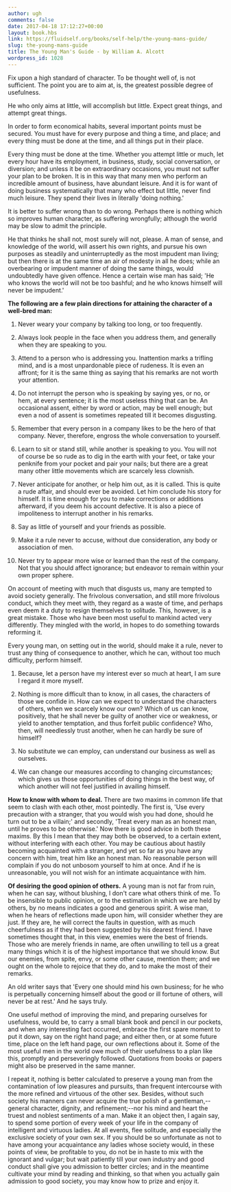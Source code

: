 ```yaml
---
author: ugh
comments: false
date: 2017-04-18 17:12:27+00:00
layout: book.hbs
link: https://fluidself.org/books/self-help/the-young-mans-guide/
slug: the-young-mans-guide
title: The Young Man's Guide - by William A. Alcott
wordpress_id: 1028
---
```


Fix upon a high standard of character. To be thought well of, is not sufficient. The point you are to aim at, is, the greatest possible degree of usefulness.

He who only aims at little, will accomplish but little. Expect great things, and attempt great things.

In order to form economical habits, several important points must be secured. You must have for every purpose and thing a time, and place; and every thing must be done at the time, and all things put in their place.

Every thing must be done at the time. Whether you attempt little or much, let every hour have its employment, in business, study, social conversation, or diversion; and unless it be on extraordinary occasions, you must not suffer your plan to be broken. It is in this way that many men who perform an incredible amount of business, have abundant leisure. And it is for want of doing business systematically that many who effect but little, never find much leisure. They spend their lives in literally 'doing nothing.'

It is better to suffer wrong than to do wrong. Perhaps there is nothing which so improves human character, as suffering wrongfully; although the world may be slow to admit the principle.

He that thinks he shall not, most surely will not, please. A man of sense, and knowledge of the world, will assert his own rights, and pursue his own purposes as steadily and uninterruptedly as the most impudent man living; but then there is at the same time an air of modesty in all he does; while an overbearing or impudent manner of doing the same things, would undoubtedly have given offence. Hence a certain wise man has said; 'He who knows the world will not be too bashful; and he who knows himself will never be impudent.'

**The following are a few plain directions for attaining the character of a well-bred man:**

1.  Never weary your company by talking too long, or too frequently.

2.  Always look people in the face when you address them, and generally when they are speaking to you.

3.  Attend to a person who is addressing you. Inattention marks a trifling mind, and is a most unpardonable piece of rudeness. It is even an affront; for it is the same thing as saying that his remarks are not worth your attention.

4.  Do not interrupt the person who is speaking by saying yes, or no, or hem, at every sentence; it is the most useless thing that can be. An occasional assent, either by word or action, may be well enough; but even a nod of assent is sometimes repeated till it becomes disgusting.

5.  Remember that every person in a company likes to be the hero of that company. Never, therefore, engross the whole conversation to yourself.

6.  Learn to sit or stand still, while another is speaking to you. You will not of course be so rude as to dig in the earth with your feet, or take your penknife from your pocket and pair your nails; but there are a great many other little movements which are scarcely less clownish.

7.  Never anticipate for another, or help him out, as it is called. This is quite a rude affair, and should ever be avoided. Let him conclude his story for himself. It is time enough for you to make corrections or additions afterward, if you deem his account defective. It is also a piece of impoliteness to interrupt another in his remarks.

8.  Say as little of yourself and your friends as possible.

9.  Make it a rule never to accuse, without due consideration, any body or association of men.

10. Never try to appear more wise or learned than the rest of the company. Not that you should affect ignorance; but endeavor to remain within your own proper sphere.

On account of meeting with much that disgusts us, many are tempted to avoid society generally. The frivolous conversation, and still more frivolous conduct, which they meet with, they regard as a waste of time, and perhaps even deem it a duty to resign themselves to solitude. This, however, is a great mistake. Those who have been most useful to mankind acted very differently. They mingled with the world, in hopes to do something towards reforming it.

Every young man, on setting out in the world, should make it a rule, never to trust any thing of consequence to another, which he can, without too much difficulty, perform himself.

1.  Because, let a person have my interest ever so much at heart, I am sure I regard it more myself.

2.  Nothing is more difficult than to know, in all cases, the characters of those we confide in. How can we expect to understand the characters of others, when we scarcely know our own? Which of us can know, positively, that he shall never be guilty of another vice or weakness, or yield to another temptation, and thus forfeit public confidence? Who, then, will needlessly trust another, when he can hardly be sure of himself?

3.  No substitute we can employ, can understand our business as well as ourselves.

4.  We can change our measures according to changing circumstances; which gives us those opportunities of doing things in the best way, of which another will not feel justified in availing himself.

**How to know with whom to deal.** There are two maxims in common life that seem to clash with each other, most pointedly. The first is, 'Use every precaution with a stranger, that you would wish you had done, should he turn out to be a villain;' and secondly, 'Treat every man as an honest man, until he proves to be otherwise.' Now there is good advice in both these maxims. By this I mean that they may both be observed, to a certain extent, without interfering with each other. You may be cautious about hastily becoming acquainted with a stranger, and yet so far as you have any concern with him, treat him like an honest man. No reasonable person will complain if you do not unbosom yourself to him at once. And if he is unreasonable, you will not wish for an intimate acquaintance with him.

**Of desiring the good opinion of others.** A young man is not far from ruin, when he can say, without blushing, I don't care what others think of me. To be insensible to public opinion, or to the estimation in which we are held by others, by no means indicates a good and generous spirit. A wise man, when he hears of reflections made upon him, will consider whether they are just. If they are, he will correct the faults in question, with as much cheerfulness as if they had been suggested by his dearest friend. I have sometimes thought that, in this view, enemies were the best of friends. Those who are merely friends in name, are often unwilling to tell us a great many things which it is of the highest importance that we should know. But our enemies, from spite, envy, or some other cause, mention them; and we ought on the whole to rejoice that they do, and to make the most of their remarks.

An old writer says that 'Every one should mind his own business; for he who is perpetually concerning himself about the good or ill fortune of others, will never be at rest.' And he says truly.

One useful method of improving the mind, and preparing ourselves for usefulness, would be, to carry a small blank book and pencil in our pockets, and when any interesting fact occurred, embrace the first spare moment to put it down, say on the right hand page; and either then, or at some future time, place on the left hand page, our own reflections about it. Some of the most useful men in the world owe much of their usefulness to a plan like this, promptly and perseveringly followed. Quotations from books or papers might also be preserved in the same manner.

I repeat it, nothing is better calculated to preserve a young man from the contamination of low pleasures and pursuits, than frequent intercourse with the more refined and virtuous of the other sex. Besides, without such society his manners can never acquire the true polish of a gentleman,--general character, dignity, and refinement;--nor his mind and heart the truest and noblest sentiments of a man. Make it an object then, I again say, to spend some portion of every week of your life in the company of intelligent and virtuous ladies. At all events, flee solitude, and especially the exclusive society of your own sex. If you should be so unfortunate as not to have among your acquaintance any ladies whose society would, in these points of view, be profitable to you, do not be in haste to mix with the ignorant and vulgar; but wait patiently till your own industry and good conduct shall give you admission to better circles; and in the meantime cultivate your mind by reading and thinking, so that when you actually gain admission to good society, you may know how to prize and enjoy it.
